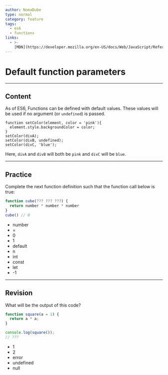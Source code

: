 ```yaml
---
author: NomaDube
type: normal
category: feature
tags:
  - es6
  - functions
links:
  - >-
    [MDN](https://developer.mozilla.org/en-US/docs/Web/JavaScript/Reference/Functions/Default_parameters){website}
---
```


# Default function parameters


---

## Content

As of ES6, Functions can be defined with default values. These values will be used if no argument (or `undefined`) is passed.

```plain-text
function setColor(element, color = 'pink'){
  element.style.backgroundColor = color;
}
setColor(divA);
setColor(divB, undefined);
setColor(divC, 'blue');
```

Here, `divA` and `divB` will both be `pink`  and `divC` will be `blue`.


---

## Practice

Complete the next function definition such that the function call below is true:

```javascript
function cube(??? ??? ???) {
  return number * number * number
}
cube() // 0
```

- number
- =
- 0
- 1
- default
- n
- int
- const
- let
- -1


---

## Revision

What will be the output of this code?

```javascript
function square(a = 1) {
  return a * a;
}

console.log(square());
// ???
```

- 1
- 2
- error
- undefined
- null
 

